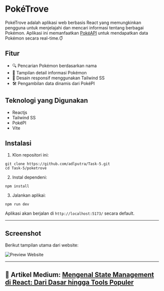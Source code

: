 # PokéTrove

PokéTrove adalah aplikasi web berbasis React yang memungkinkan pengguna untuk menjelajahi dan mencari informasi tentang berbagai Pokémon. Aplikasi ini memanfaatkan [PokéAPI](https://pokeapi.co/) untuk mendapatkan data Pokémon secara real-time.

## Fitur

- 🔍 Pencarian Pokémon berdasarkan nama
- 📃 Tampilan detail informasi Pokémon
- 🎨 Desain responsif menggunakan Tailwind SS
- 🛠️ ️Pe️ngambilan data dinamis dari PokéPI

## Teknologi yang Digunakan
- Reactjs
- Tailwind SS
- PokéPI
- Vite

## Instalasi

1. Klon repositori ini:
```
git clone https://github.com/adlputra/Task-5.git
cd Task-5/poketrove
```

2. Instal dependeni:
```
npm install
```

3. Jalankan aplikai:
```
npm run dev
```

Aplikasi akan berjalan di `http://localhost:5173/` secara default.

---

## Screenshot

Berikut tampilan utama dari website:

![Preview Website](public/screenshot.jpeg) 

---

📄 Artikel Medium: [Mengenal State Management di React: Dari Dasar hingga Tools Populer](https://medium.com/@putraliadli/mengenal-state-management-di-react-dari-dasar-hingga-tools-populer-ff70d4d18314)
---


